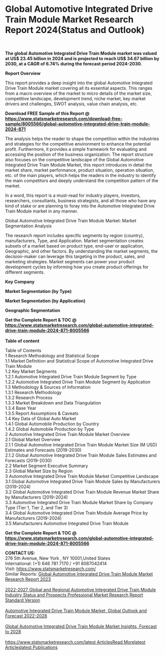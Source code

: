 <h1>Global Automotive Integrated Drive Train Module Market Research Report 2024(Status and Outlook)</h1><br/><p><strong>The global Automotive Integrated Drive Train Module market was valued at US$ 23.45 billion in 2024 and is projected to reach US$ 34.67 billion by 2030, at a <strong>CAGR</strong> of 6.74% during the forecast period 2024-2030.</strong></p><p><strong>Report Overview</strong></p><p>This report provides a deep insight into the global Automotive Integrated Drive Train Module market covering all its essential aspects. This ranges from a macro overview of the market to micro details of the market size, competitive landscape, development trend, niche market, key market drivers and challenges, SWOT analysis, value chain analysis, etc.</p><p><strong>Download FREE Sample of this Report @ <a href="https://www.statsmarketresearch.com/download-free-sample/8005566/global-automotive-integrated-drive-train-module-2024-871">https://www.statsmarketresearch.com/download-free-sample/8005566/global-automotive-integrated-drive-train-module-2024-871</a></strong></p><p>The analysis helps the reader to shape the competition within the industries and strategies for the competitive environment to enhance the potential profit. Furthermore, it provides a simple framework for evaluating and accessing the position of the business organization. The report structure also focuses on the competitive landscape of the Global Automotive Integrated Drive Train Module Market, this report introduces in detail the market share, market performance, product situation, operation situation, etc. of the main players, which helps the readers in the industry to identify the main competitors and deeply understand the competition pattern of the market.</p><p>In a word, this report is a must-read for industry players, investors, researchers, consultants, business strategists, and all those who have any kind of stake or are planning to foray into the Automotive Integrated Drive Train Module market in any manner.</p><p>Global Automotive Integrated Drive Train Module Market: Market Segmentation Analysis</p><p>The research report includes specific segments by region (country), manufacturers, Type, and Application. Market segmentation creates subsets of a market based on product type, end-user or application, Geographic, and other factors. By understanding the market segments, the decision-maker can leverage this targeting in the product, sales, and marketing strategies. Market segments can power your product development cycles by informing how you create product offerings for different segments.</p><p><strong>Key Company</strong></p><p><strong>Market Segmentation (by Type)</strong></p><p><strong>Market Segmentation (<strong>by Application</strong>)</strong></p><p><strong>Geographic Segmentation</strong></p><div><b>Get the Complete Report & TOC @ <a href="https://www.statsmarketresearch.com/global-automotive-integrated-drive-train-module-2024-871-8005566">https://www.statsmarketresearch.com/global-automotive-integrated-drive-train-module-2024-871-8005566</a></b></div><br><b>Table of content</b><p>Table of Contents<br />1 Research Methodology and Statistical Scope<br />1.1 Market Definition and Statistical Scope of Automotive Integrated Drive Train Module<br />1.2 Key Market Segments<br />1.2.1 Automotive Integrated Drive Train Module Segment by Type<br />1.2.2 Automotive Integrated Drive Train Module Segment by Application<br />1.3 Methodology & Sources of Information<br />1.3.1 Research Methodology<br />1.3.2 Research Process<br />1.3.3 Market Breakdown and Data Triangulation<br />1.3.4 Base Year<br />1.3.5 Report Assumptions & Caveats<br />1.4 Key Data of Global Auto Market<br />1.4.1 Global Automobile Production by Country<br />1.4.2 Global Automobile Production by Type<br />2 Automotive Integrated Drive Train Module Market Overview<br />2.1 Global Market Overview<br />2.1.1 Global Automotive Integrated Drive Train Module Market Size (M USD) Estimates and Forecasts (2019-2030)<br />2.1.2 Global Automotive Integrated Drive Train Module Sales Estimates and Forecasts (2019-2030)<br />2.2 Market Segment Executive Summary<br />2.3 Global Market Size by Region<br />3 Automotive Integrated Drive Train Module Market Competitive Landscape<br />3.1 Global Automotive Integrated Drive Train Module Sales by Manufacturers (2019-2024)<br />3.2 Global Automotive Integrated Drive Train Module Revenue Market Share by Manufacturers (2019-2024)<br />3.3 Automotive Integrated Drive Train Module Market Share by Company Type (Tier 1, Tier 2, and Tier 3)<br />3.4 Global Automotive Integrated Drive Train Module Average Price by Manufacturers (2019-2024)<br />3.5 Manufacturers Automotive Integrated Drive Train Module <br><div><b>Get the Complete Report & TOC @ <a href="https://www.statsmarketresearch.com/global-automotive-integrated-drive-train-module-2024-871-8005566">https://www.statsmarketresearch.com/global-automotive-integrated-drive-train-module-2024-871-8005566</a></b></div></p> <b>CONTACT US:</b><br>276 5th Avenue, New York , NY 10001,United States<br>International: (+1) 646 781 7170 / +91 8087042414<br>Visit: <a href="https://www.statsmarketresearch.com/">https://www.statsmarketresearch.com/</a><br>Similar Reports: <a href="https://www.statsmarketresearch.com/global-automotive-integrated-drive-train-module-2024-871-8005566">Global Automotive Integrated Drive Train Module Market Research Report 2023</a><br/><br/><a href="https://www.statsmarketresearch.com/global-automotive-integrated-drive-train-module-2024-871-8005566">2022-2027 Global and Regional Automotive Integrated Drive Train Module Industry Status and Prospects Professional Market Research Report Standard Version</a><br/><br/><a href="https://www.statsmarketresearch.com/global-automotive-integrated-drive-train-module-2024-871-8005566">Automotive Integrated Drive Train Module Market, Global Outlook and Forecast 2022-2028</a><br/><br/><a href="https://www.statsmarketresearch.com/global-automotive-integrated-drive-train-module-2024-871-8005566">Global Automotive Integrated Drive Train Module Market Insights, Forecast to 2028</a><br/><br/><a href="https://gyeongbokgung.com">https://www.statsmarketresearch.com/</a><a href="https://hallyeomaritime.com">latest Articles</a><a href="https://jingwansa.com">Read More</a><a href=https://nguoiviet.jp/">latest Articles</a><a href="https://www.intelmarketresearch.com/">latest Publications</a>